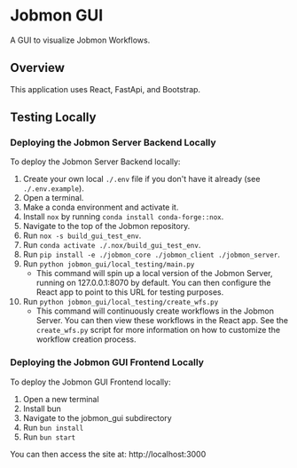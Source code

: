 # Jobmon GUI

A GUI to visualize Jobmon Workflows.

## Overview

This application uses React, FastApi, and Bootstrap.

## Testing Locally

### Deploying the Jobmon Server Backend Locally

To deploy the Jobmon Server Backend locally:

1. Create your own local `./.env` file if you don't have it already (see `./.env.example`).
2. Open a terminal.
3. Make a conda environment and activate it.
4. Install `nox` by running `conda install conda-forge::nox`.
5. Navigate to the top of the Jobmon repository.
6. Run `nox -s build_gui_test_env`.
7. Run `conda activate ./.nox/build_gui_test_env`.
8. Run `pip install -e ./jobmon_core ./jobmon_client ./jobmon_server`.
9. Run `python jobmon_gui/local_testing/main.py`
    - This command will spin up a local version of the Jobmon Server, running on 127.0.0.1:8070 by default. You can then configure the React app to point to this URL for testing purposes.
10. Run `python jobmon_gui/local_testing/create_wfs.py`
    - This command will continuously create workflows in the Jobmon Server. You can then view these workflows in the React app. See the `create_wfs.py` script for more information on how to customize the workflow creation process.

### Deploying the Jobmon GUI Frontend Locally

To deploy the Jobmon GUI Frontend locally:

1. Open a new terminal
2. Install bun
3. Navigate to the jobmon_gui subdirectory
4. Run `bun install`
5. Run `bun start`

You can then access the site at: http://localhost:3000
